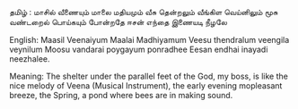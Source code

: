 தமிழ் :
மாசில் வீணையும் மாலை மதியமும்
வீசு தென்றலும் வீங்கிள வெய்னிலும்
மூசு வண்டறைல் பொய்கயும் போன்றதே
ஈசன் எந்தை இணையடி நீழலே

English:
Maasil Veenaiyum Maalai Madhiyamum
Veesu thendralum veengila veynilum
Moosu vandarai poygayum ponradhee
Eesan endhai inayadi neezhalee.

Meaning:
The shelter under the parallel feet of the God, my boss,
is like the nice melody of Veena (Musical Instrument), the early evening mopleasant breeze, the Spring, a pond where bees are in making sound.
